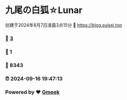 # 九尾の白狐☆Lunar
创建于2024年8月7日凌晨3点15分 :link: https://blog.suisei.top 
### :page_facing_up: [3](https://blog.suisei.top/tag.html) 
### :speech_balloon: 1 
### :hibiscus: 8343 
### :alarm_clock: 2024-09-16 19:47:13 
### Powered by :heart: [Gmeek](https://github.com/Meekdai/Gmeek)
